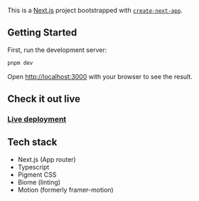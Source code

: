 This is a [Next.js](https://nextjs.org) project bootstrapped with [`create-next-app`](https://nextjs.org/docs/app/api-reference/cli/create-next-app).

## Getting Started

First, run the development server:

```bash
pnpm dev
```

Open [http://localhost:3000](http://localhost:3000) with your browser to see the result.

## Check it out live

### [Live deployment](https://simplycook-tech-test.vercel.app/)

## Tech stack

* Next.js (App router)
* Typescript
* Pigment CSS
* Biome (linting)
* Motion (formerly framer-motion)
